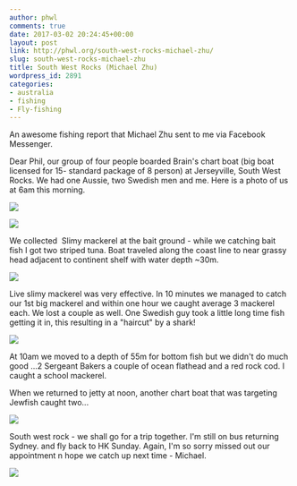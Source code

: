```yaml
---
author: phwl
comments: true
date: 2017-03-02 20:24:45+00:00
layout: post
link: http://phwl.org/south-west-rocks-michael-zhu/
slug: south-west-rocks-michael-zhu
title: South West Rocks (Michael Zhu)
wordpress_id: 2891
categories:
- australia
- fishing
- Fly-fishing
---
```


An awesome fishing report that Michael Zhu sent to me via Facebook Messenger.

Dear Phil, our group of four people boarded Brain's chart boat (big boat licensed for 15- standard package of 8 person) at Jerseyville, South West Rocks. We had one Aussie, two Swedish men and me. Here is a photo of us at 6am this morning.

[![](http://phwl.org/wp-content/uploads/2017/03/17101971_1867685196806919_812445305_n.jpg)](http://phwl.org/wp-content/uploads/2017/03/17101971_1867685196806919_812445305_n.jpg)

<!-- more -->

[![](http://phwl.org/wp-content/uploads/2017/03/17124881_1867668593475246_1111731396_n.jpg)](http://phwl.org/wp-content/uploads/2017/03/17124881_1867668593475246_1111731396_n.jpg)

We collected  Slimy mackerel at the bait ground - while we catching bait fish I got two striped tuna. Boat traveled along the coast line to near grassy head adjacent to continent shelf with water depth ~30m.

[![](http://phwl.org/wp-content/uploads/2017/03/17124690_1867675516807887_1778269496_n.jpg)](http://phwl.org/wp-content/uploads/2017/03/17124690_1867675516807887_1778269496_n.jpg)

Live slimy mackerel was very effective. In 10 minutes we managed to catch our 1st big mackerel and within one hour we caught average 3 mackerel each. We lost a couple as well. One Swedish guy took a little long time fish getting it in, this resulting in a "haircut" by a shark!

[![](http://phwl.org/wp-content/uploads/2017/03/17125312_1867682796807159_1411027765_n.jpg)](http://phwl.org/wp-content/uploads/2017/03/17125312_1867682796807159_1411027765_n.jpg)

At 10am we moved to a depth of 55m for bottom fish but we didn't do much good ...2 Sergeant Bakers a couple of ocean flathead and a red rock cod. I caught a school mackerel.

When we returned to jetty at noon, another chart boat that was targeting Jewfish caught two...

[![](http://phwl.org/wp-content/uploads/2017/03/17124544_1867687000140072_215267059_n.jpg)](http://phwl.org/wp-content/uploads/2017/03/17124544_1867687000140072_215267059_n.jpg)

















South west rock - we shall go for a trip together. I'm still on bus returning Sydney. and fly back to HK Sunday. Again, I'm so sorry missed out our appointment n hope we catch up next time - Michael. 







[![](http://phwl.org/wp-content/uploads/2017/03/17101653_1867684986806940_2060608726_n.jpg)](http://phwl.org/wp-content/uploads/2017/03/17101653_1867684986806940_2060608726_n.jpg)













